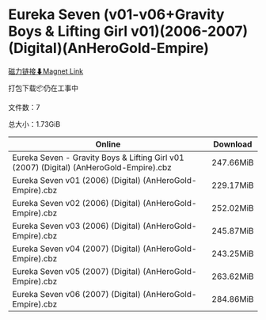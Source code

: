 # Eureka Seven (v01-v06+Gravity Boys & Lifting Girl v01)(2006-2007)(Digital)(AnHeroGold-Empire)

[磁力链接⬇Magnet Link](magnet:?xt=urn:btih:49d0473648a392bf882d385416b8f500b43fcfc3&dn=Eureka%20Seven%20%28v01-v06%2BGravity%20Boys%20%26%20Lifting%20Girl%20v01%29%282006-2007%29%28Digital%29%28AnHeroGold-Empire%29)

打包下载📦仍在工事中

文件数：7

总大小：1.73GiB

Online | Download
--- | ---
Eureka Seven - Gravity Boys & Lifting Girl v01 (2007) (Digital) (AnHeroGold-Empire).cbz | 247.66MiB
Eureka Seven v01 (2006) (Digital) (AnHeroGold-Empire).cbz | 229.17MiB
Eureka Seven v02 (2006) (Digital) (AnHeroGold-Empire).cbz | 252.02MiB
Eureka Seven v03 (2006) (Digital) (AnHeroGold-Empire).cbz | 245.87MiB
Eureka Seven v04 (2007) (Digital) (AnHeroGold-Empire).cbz | 243.25MiB
Eureka Seven v05 (2007) (Digital) (AnHeroGold-Empire).cbz | 263.62MiB
Eureka Seven v06 (2007) (Digital) (AnHeroGold-Empire).cbz | 284.86MiB